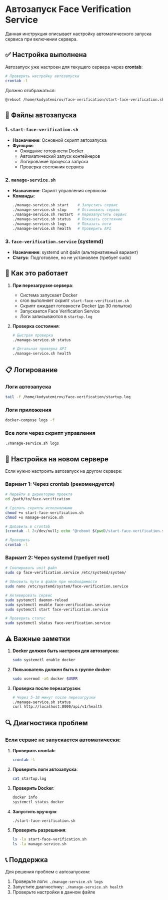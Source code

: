 # Автозапуск Face Verification Service

Данная инструкция описывает настройку автоматического запуска сервиса при включении сервера.

## ✅ Настройка выполнена

Автозапуск уже настроен для текущего сервера через **crontab**:

```bash
# Проверить настройку автозапуска
crontab -l
```

Должно отображаться:
```bash
@reboot /home/kodyatemirov/face-verification/start-face-verification.sh
```

## 📁 Файлы автозапуска

### 1. `start-face-verification.sh`
- **Назначение**: Основной скрипт автозапуска
- **Функции**: 
  - Ожидание готовности Docker
  - Автоматический запуск контейнеров
  - Логирование процесса запуска
  - Проверка состояния сервиса

### 2. `manage-service.sh` 
- **Назначение**: Скрипт управления сервисом
- **Команды**:
  ```bash
  ./manage-service.sh start    # Запустить сервис
  ./manage-service.sh stop     # Остановить сервис  
  ./manage-service.sh restart  # Перезапустить сервис
  ./manage-service.sh status   # Показать состояние
  ./manage-service.sh logs     # Показать логи
  ./manage-service.sh health   # Проверить API
  ```

### 3. `face-verification.service` (systemd)
- **Назначение**: systemd unit файл (альтернативный вариант)
- **Статус**: Подготовлен, но не установлен (требует sudo)

## 🚀 Как это работает

1. **При перезагрузке сервера**:
   - Система запускает Docker
   - cron выполняет скрипт `start-face-verification.sh`
   - Скрипт ожидает готовности Docker (до 30 попыток)
   - Запускается Face Verification Service
   - Логи записываются в `startup.log`

2. **Проверка состояния**:
   ```bash
   # Быстрая проверка
   ./manage-service.sh status
   
   # Детальная проверка API
   ./manage-service.sh health
   ```

## 📋 Логирование

### Логи автозапуска
```bash
tail -f /home/kodyatemirov/face-verification/startup.log
```

### Логи приложения
```bash
docker-compose logs -f
```

### Все логи через скрипт управления
```bash
./manage-service.sh logs
```

## 🔧 Настройка на новом сервере

Если нужно настроить автозапуск на другом сервере:

### Вариант 1: Через crontab (рекомендуется)
```bash
# Перейти в директорию проекта
cd /path/to/face-verification

# Сделать скрипты исполняемыми
chmod +x start-face-verification.sh
chmod +x manage-service.sh

# Добавить в crontab
(crontab -l 2>/dev/null; echo "@reboot $(pwd)/start-face-verification.sh") | crontab -

# Проверить
crontab -l
```

### Вариант 2: Через systemd (требует root)
```bash
# Скопировать unit файл
sudo cp face-verification.service /etc/systemd/system/

# Обновить пути в файле при необходимости
sudo nano /etc/systemd/system/face-verification.service

# Активировать сервис
sudo systemctl daemon-reload
sudo systemctl enable face-verification.service
sudo systemctl start face-verification.service

# Проверить статус
sudo systemctl status face-verification.service
```

## ⚠️ Важные заметки

1. **Docker должен быть настроен для автозапуска**:
   ```bash
   sudo systemctl enable docker
   ```

2. **Пользователь должен быть в группе docker**:
   ```bash
   sudo usermod -aG docker $USER
   ```

3. **Проверка после перезагрузки**:
   ```bash
   # Через 5-10 минут после перезагрузки
   ./manage-service.sh status
   curl http://localhost:8000/api/v1/health
   ```

## 🔍 Диагностика проблем

### Если сервис не запускается автоматически:

1. **Проверить crontab**:
   ```bash
   crontab -l
   ```

2. **Проверить логи автозапуска**:
   ```bash
   cat startup.log
   ```

3. **Проверить Docker**:
   ```bash
   docker info
   systemctl status docker
   ```

4. **Запустить вручную**:
   ```bash
   ./start-face-verification.sh
   ```

5. **Проверить разрешения**:
   ```bash
   ls -la start-face-verification.sh
   ls -la manage-service.sh
   ```

## 📞 Поддержка

Для решения проблем с автозапуском:
1. Проверьте логи: `./manage-service.sh logs`
2. Запустите диагностику: `./manage-service.sh health`
3. Проверьте настройки в данном файле 